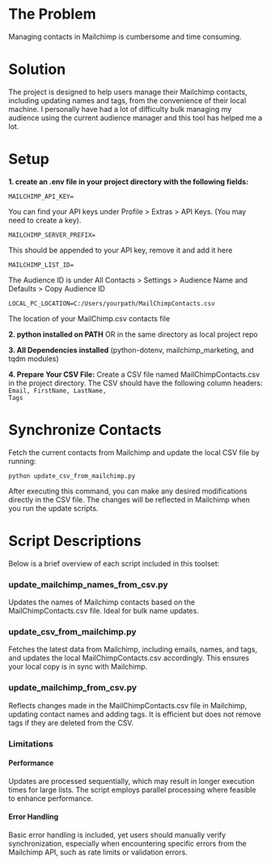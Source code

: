 <h1>The Problem</h1>

Managing contacts in Mailchimp is cumbersome and time consuming.

<h1>Solution</h1>

The project is designed to help users manage their Mailchimp contacts, including updating names and tags, from the convenience of their local machine. I personally have had a lot of difficulty bulk managing my audience using the current audience manager and this tool has helped me a lot.

<h1>Setup</h1>

**1. create an .env file in your project directory with the following fields:**

<code>MAILCHIMP_API_KEY=</code>

   <p>You can find your API keys under Profile > Extras > API Keys. (You may need to create a key).</p>

<code>MAILCHIMP_SERVER_PREFIX=</code>

   <p>This should be appended to your API key, remove it and add it here</p>

<code>MAILCHIMP_LIST_ID=</code>

   <p>The Audience ID is under All Contacts > Settings > Audience Name and Defaults > Copy Audience ID</p>

<code>LOCAL_PC_LOCATION=C:/Users/yourpath/MailChimpContacts.csv</code>

<p>The location of your MailChimp.csv contacts file</p>

**2. python installed on PATH**
OR in the same directory as local project repo

**3. All Dependencies installed**
(python-dotenv, mailchimp_marketing, and tqdm modules)

**4. Prepare Your CSV File:**
Create a CSV file named MailChimpContacts.csv in the project directory. The CSV should have the following column headers:
<code>Email, FirstName, LastName, Tags</code>

<h1>Synchronize Contacts</h1>
Fetch the current contacts from Mailchimp and update the local CSV file by running:

<code>python update_csv_from_mailchimp.py</code>

After executing this command, you can make any desired modifications directly in the CSV file. The changes will be reflected in Mailchimp when you run the update scripts.

<h1>Script Descriptions</h1>
Below is a brief overview of each script included in this toolset:

<h3>update_mailchimp_names_from_csv.py</h3>
Updates the names of Mailchimp contacts based on the MailChimpContacts.csv file. Ideal for bulk name updates.

<h3>update_csv_from_mailchimp.py</h3>
Fetches the latest data from Mailchimp, including emails, names, and tags, and updates the local MailChimpContacts.csv accordingly. This ensures your local copy is in sync with Mailchimp.

<h3>update_mailchimp_from_csv.py</h3>
Reflects changes made in the MailChimpContacts.csv file in Mailchimp, updating contact names and adding tags. It is efficient but does not remove tags if they are deleted from the CSV.

<h3>Limitations</h3>

<h4>Performance</h4>

Updates are processed sequentially, which may result in longer execution times for large lists. The script employs parallel processing where feasible to enhance performance.

<h4>Error Handling</h4>

Basic error handling is included, yet users should manually verify synchronization, especially when encountering specific errors from the Mailchimp API, such as rate limits or validation errors.
